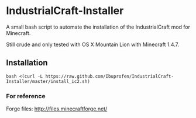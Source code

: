 IndustrialCraft-Installer
=========================

A small bash script to automate the installation of the IndustrialCraft mod for Minecraft.


Still crude and only tested with OS X Mountain Lion with Minecraft 1.4.7.


Installation
-----------

    bash <(curl -L https://raw.github.com/Ibuprofen/IndustrialCraft-Installer/master/install_ic2.sh)





### For reference

Forge files: http://files.minecraftforge.net/
